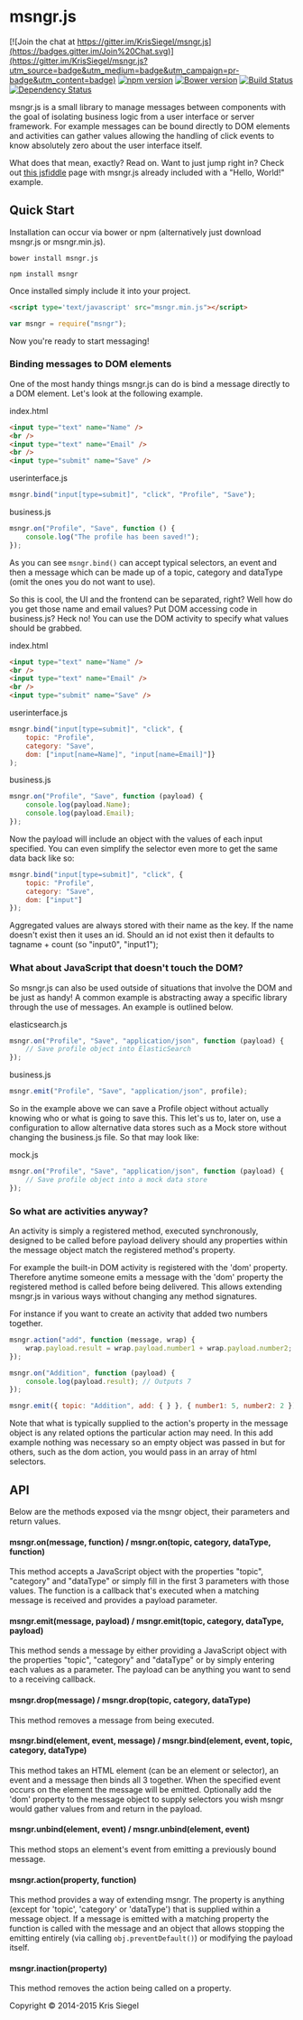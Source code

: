 # msngr.js

[![Join the chat at https://gitter.im/KrisSiegel/msngr.js](https://badges.gitter.im/Join%20Chat.svg)](https://gitter.im/KrisSiegel/msngr.js?utm_source=badge&utm_medium=badge&utm_campaign=pr-badge&utm_content=badge)
[![npm version](https://badge.fury.io/js/msngr.svg)](http://badge.fury.io/js/msngr) [![Bower version](https://badge.fury.io/bo/msngr.js.svg)](http://badge.fury.io/bo/msngr.js) [![Build Status](https://travis-ci.org/KrisSiegel/msngr.js.svg)](https://travis-ci.org/KrisSiegel/msngr.js/) [![Dependency Status](https://gemnasium.com/KrisSiegel/msngr.js.svg)](https://gemnasium.com/KrisSiegel/msngr.js)

msngr.js is a small library to manage messages between components with the goal of isolating business logic from a user interface or server framework. For example messages can be bound directly to DOM elements and activities can gather values allowing the handling of click events to know absolutely zero about the user interface itself.

What does that mean, exactly? Read on. Want to just jump right in? Check out [this jsfiddle](http://jsfiddle.net/jnjaosfz/) page with msngr.js already included with a "Hello, World!" example.

## Quick Start
Installation can occur via bower or npm (alternatively just download msngr.js or msngr.min.js).

```batch
bower install msngr.js
```

```batch
npm install msngr
```

Once installed simply include it into your project.
```html
<script type='text/javascript' src="msngr.min.js"></script>
```

```javascript
var msngr = require("msngr");
```

Now you're ready to start messaging!

### Binding messages to DOM elements
One of the most handy things msngr.js can do is bind a message directly to a DOM element. Let's look at the following example.

index.html
```html
<input type="text" name="Name" />
<br />
<input type="text" name="Email" />
<br />
<input type="submit" name="Save" />
```

userinterface.js
```javascript
msngr.bind("input[type=submit]", "click", "Profile", "Save");
```

business.js
```javascript
msngr.on("Profile", "Save", function () {
    console.log("The profile has been saved!");
});
```

As you can see ```msngr.bind()``` can accept typical selectors, an event and then a message which can be made up of a topic, category and dataType (omit the ones you do not want to use).

So this is cool, the UI and the frontend can be separated, right? Well how do you get those name and email values? Put DOM accessing code in business.js? Heck no! You can use the DOM activity to specify what values should be grabbed.

index.html
```html
<input type="text" name="Name" />
<br />
<input type="text" name="Email" />
<br />
<input type="submit" name="Save" />
```

userinterface.js
```javascript
msngr.bind("input[type=submit]", "click", {
    topic: "Profile",
    category: "Save",
    dom: ["input[name=Name]", "input[name=Email]"]}
);
```

business.js
```javascript
msngr.on("Profile", "Save", function (payload) {
    console.log(payload.Name);
    console.log(payload.Email);
});
```

Now the payload will include an object with the values of each input specified. You can even simplify the selector even more to get the same data back like so:

```javascript
msngr.bind("input[type=submit]", "click", {
    topic: "Profile",
    category: "Save",
    dom: ["input"]
});
```

Aggregated values are always stored with their name as the key. If the name doesn't exist then it uses an id. Should an id not exist then it defaults to tagname + count (so "input0", "input1");

### What about JavaScript that doesn't touch the DOM?
So msngr.js can also be used outside of situations that involve the DOM and be just as handy! A common example is abstracting away a specific library through the use of messages. An example is outlined below.

elasticsearch.js
```javascript
msngr.on("Profile", "Save", "application/json", function (payload) {
    // Save profile object into ElasticSearch
});
```

business.js
```javascript
msngr.emit("Profile", "Save", "application/json", profile);
```

So in the example above we can save a Profile object without actually knowing who or what is going to save this. This let's us to, later on, use a configuration to allow alternative data stores such as a Mock store without changing the business.js file. So that may look like:

mock.js
```javascript
msngr.on("Profile", "Save", "application/json", function (payload) {
    // Save profile object into a mock data store
});
```

### So what are activities anyway?
An activity is simply a registered method, executed synchronously, designed to be called before payload delivery should any properties within the message object match the registered method's property.

For example the built-in DOM activity is registered with the 'dom' property. Therefore anytime someone emits a message with the 'dom' property the registered method is called before being delivered. This allows extending msngr.js in various ways without changing any method signatures.

For instance if you want to create an activity that added two numbers together.

```javascript
msngr.action("add", function (message, wrap) {
    wrap.payload.result = wrap.payload.number1 + wrap.payload.number2;
});

msngr.on("Addition", function (payload) {
    console.log(payload.result); // Outputs 7
});

msngr.emit({ topic: "Addition", add: { } }, { number1: 5, number2: 2 });
```

Note that what is typically supplied to the action's property in the message object is any related options the particular action may need. In this add example nothing was necessary so an empty object was passed in but for others, such as the dom action, you would pass in an array of html selectors.

## API
Below are the methods exposed via the msngr object, their parameters and return values.

#### msngr.on(message, function) / msngr.on(topic, category, dataType, function)
This method accepts a JavaScript object with the properties "topic", "category" and "dataType" or simply fill in the first 3 parameters with those values. The function is a callback that's executed when a matching message is received and provides a payload parameter.

#### msngr.emit(message, payload) / msngr.emit(topic, category, dataType, payload)
This method sends a message by either providing a JavaScript object with the properties "topic", "category" and "dataType" or by simply entering each values as a parameter. The payload can be anything you want to send to a receiving callback.

#### msngr.drop(message) / msngr.drop(topic, category, dataType)
This method removes a message from being executed.

#### msngr.bind(element, event, message) / msngr.bind(element, event, topic, category, dataType)
This method takes an HTML element (can be an element or selector), an event and a message then binds all 3 together. When the specified event occurs on the element the message will be emitted. Optionally add the 'dom' property to the message object to supply selectors you wish msngr would gather values from and return in the payload.

#### msngr.unbind(element, event) / msngr.unbind(element, event)
This method stops an element's event from emitting a previously bound message.

#### msngr.action(property, function)
This method provides a way of extending msngr. The property is anything (except for 'topic', 'category' or 'dataType') that is supplied within a message object. If a message is emitted with a matching property the function is called with the message and an object that allows stopping the emitting entirely (via calling ```obj.preventDefault()```) or modifying the payload itself.

#### msngr.inaction(property)
This method removes the action being called on a property.

Copyright © 2014-2015 Kris Siegel
